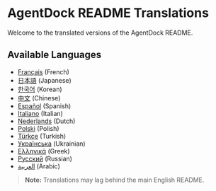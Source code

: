 # AgentDock README Translations

Welcome to the translated versions of the AgentDock README.

## Available Languages

*   [Français](./french/README.md) (French)
*   [日本語](./japanese/README.md) (Japanese)
*   [한국어](./korean/README.md) (Korean)
*   [中文](./chinese/README.md) (Chinese)
*   [Español](./spanish/README.md) (Spanish)
*   [Italiano](./italian/README.md) (Italian)
*   [Nederlands](./dutch/README.md) (Dutch)
*   [Polski](./polish/README.md) (Polish)
*   [Türkçe](./turkish/README.md) (Turkish)
*   [Українська](./ukrainian/README.md) (Ukrainian)
*   [Ελληνικά](./greek/README.md) (Greek)
*   [Русский](./russian/README.md) (Russian)
*   [العربية](./arabic/README.md) (Arabic)

> **Note:** Translations may lag behind the main English README.
